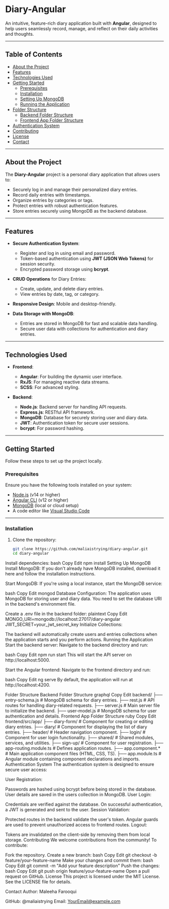 # **Diary-Angular**

An intuitive, feature-rich diary application built with **Angular**, designed to help users seamlessly record, manage, and reflect on their daily activities and thoughts.

---

## **Table of Contents**

- [About the Project](#about-the-project)
- [Features](#features)
- [Technologies Used](#technologies-used)
- [Getting Started](#getting-started)
  - [Prerequisites](#prerequisites)
  - [Installation](#installation)
  - [Setting Up MongoDB](#setting-up-mongodb)
  - [Running the Application](#running-the-application)
- [Folder Structure](#folder-structure)
  - [Backend Folder Structure](#backend-folder-structure)
  - [Frontend App Folder Structure](#frontend-app-folder-structure)
- [Authentication System](#authentication-system)
- [Contributing](#contributing)
- [License](#license)
- [Contact](#contact)

---

## **About the Project**

The **Diary-Angular** project is a personal diary application that allows users to:
- Securely log in and manage their personalized diary entries.
- Record daily entries with timestamps.
- Organize entries by categories or tags.
- Protect entries with robust authentication features.
- Store entries securely using MongoDB as the backend database.

---

## **Features**

- **Secure Authentication System**: 
  - Register and log in using email and password.
  - Token-based authentication using **JWT (JSON Web Tokens)** for session security.
  - Encrypted password storage using **bcrypt**.
  
- **CRUD Operations** for Diary Entries:
  - Create, update, and delete diary entries.
  - View entries by date, tag, or category.

- **Responsive Design**: Mobile and desktop-friendly.

- **Data Storage with MongoDB**:
  - Entries are stored in MongoDB for fast and scalable data handling.
  - Secure user data with collections for authentication and diary entries.

---

## **Technologies Used**

- **Frontend**:
  - **Angular**: For building the dynamic user interface.
  - **RxJS**: For managing reactive data streams.
  - **SCSS**: For advanced styling.
  
- **Backend**:
  - **Node.js**: Backend server for handling API requests.
  - **Express.js**: RESTful API framework.
  - **MongoDB**: Database for securely storing user and diary data.
  - **JWT**: Authentication token for secure user sessions.
  - **bcrypt**: For password hashing.

---

## **Getting Started**

Follow these steps to set up the project locally.

### **Prerequisites**

Ensure you have the following tools installed on your system:
- [Node.js](https://nodejs.org/) (v14 or higher)
- [Angular CLI](https://angular.io/cli) (v12 or higher)
- [MongoDB](https://www.mongodb.com/) (local or cloud setup)
- A code editor like [Visual Studio Code](https://code.visualstudio.com/)

---

### **Installation**

1. Clone the repository:
   ```bash
   git clone https://github.com/maliaistrying/diary-angular.git
   cd diary-angular
Install dependencies:
bash
Copy
Edit
npm install
Setting Up MongoDB
Install MongoDB:
If you don't already have MongoDB installed, download it here and follow the installation instructions.

Start MongoDB:
If you're using a local instance, start the MongoDB service:

bash
Copy
Edit
mongod
Database Configuration:
The application uses MongoDB for storing user and diary data. You need to set the database URI in the backend's environment file.

Create a .env file in the backend folder:
plaintext
Copy
Edit
MONGO_URI=mongodb://localhost:27017/diary-angular
JWT_SECRET=your_jwt_secret_key
Initialize Collections:

The backend will automatically create users and entries collections when the application starts and you perform actions.
Running the Application
Start the backend server: Navigate to the backend directory and run:

bash
Copy
Edit
npm run start
This will start the API server on http://localhost:5000.

Start the Angular frontend: Navigate to the frontend directory and run:

bash
Copy
Edit
ng serve
By default, the application will run at http://localhost:4200.

Folder Structure
Backend Folder Structure
graphql
Copy
Edit
backend/
├── entry-schema.js         # MongoDB schema for diary entries.
├── rest.js                 # API routes for handling diary-related requests.
├── server.js               # Main server file to initialize the backend.
├── user-model.js           # MongoDB schema for user authentication and details.
Frontend App Folder Structure
ruby
Copy
Edit
frontend/src/app/
├── diary-form/             # Component for creating or editing diary entries.
├── diary/                  # Component for displaying the list of diary entries.
├── header/                 # Header navigation component.
├── login/                  # Component for user login functionality.
├── shared/                 # Shared modules, services, and utilities.
├── sign-up/                # Component for user registration.
├── app-routing.module.ts   # Defines application routes.
├── app.component.*         # Main application component files (HTML, CSS, TS).
├── app.module.ts           # Angular module containing component declarations and imports.
Authentication System
The authentication system is designed to ensure secure user access:

User Registration:

Passwords are hashed using bcrypt before being stored in the database.
User details are saved in the users collection in MongoDB.
User Login:

Credentials are verified against the database.
On successful authentication, a JWT is generated and sent to the user.
Session Validation:

Protected routes in the backend validate the user's token.
Angular guards are used to prevent unauthorized access to frontend routes.
Logout:

Tokens are invalidated on the client-side by removing them from local storage.
Contributing
We welcome contributions from the community! To contribute:

Fork the repository.
Create a new branch:
bash
Copy
Edit
git checkout -b feature/your-feature-name
Make your changes and commit them:
bash
Copy
Edit
git commit -m "Add your feature description"
Push the changes:
bash
Copy
Edit
git push origin feature/your-feature-name
Open a pull request on GitHub.
License
This project is licensed under the MIT License. See the LICENSE file for details.

Contact
Author: Maleeha Farooqui

GitHub: @maliaistrying
Email: YourEmail@example.com
